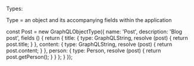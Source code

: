 Types:

Type = an object and its accompanying fields within the application 

const Post = new GraphQLObjectType({
  name: 'Post',
  description: 'Blog post',
  fields () {
    return {
      title: {
        type: GraphQLString,
        resolve (post) {
          return post.title;
        }
      },
      content: {
        type: GraphQLString,
        resolve (post) {
          return post.content;
        }
      },
      person: {
        type: Person,
        resolve (post) {
          return post.getPerson();
        }
      }
    };
  }
}); 